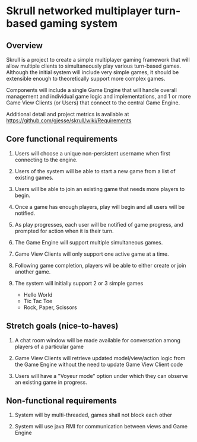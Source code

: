 Skrull networked multiplayer turn-based gaming system
======================

## Overview

Skrull is a project to create a simple multiplayer gaming framework that will allow multiple clients to simultaneously play various turn-based games. Although the initial system will include very simple games, it should be extensible enough to theoretically support more complex games.

Components will include a single Game Engine that will handle overall management and individual game logic and implementations, and 1 or more Game View Clients (or Users) that connect to the central Game Engine.

Additional detail and project metrics is available at https://github.com/gjesse/skrull/wiki/Requirements

## Core functional requirements

1. Users will choose a unique non-persistent username when first connecting to the engine.

2. Users of the system will be able to start a new game from a list of existing games. 

3. Users will be able to join an existing game that needs more players to begin.

4. Once a game has enough players, play will begin and all users will be notified.

5. As play progresses, each user will be notified of game progress, and prompted for action when it is their turn.

6. The Game Engine will support multiple simultaneous games.

7. Game View Clients will only support one active game at a time.

8. Following game completion, players wil be able to either create or join another game.

9. The system will initially support 2 or 3 simple games
   * Hello World
   * Tic Tac Toe
   * Rock, Paper, Scissors

## Stretch goals (nice-to-haves)

1. A chat room window will be made available for conversation among players of a particular game

2. Game View Clients will retrieve updated model/view/action logic from the Game Engine without the need to update Game View Client code

3. Users will have a "Voyeur mode" option under which they can observe an existing game in progress.

## Non-functional requirements

1. System will by multi-threaded, games shall not block each other

2. System will use java RMI for communication between views and Game Engine

